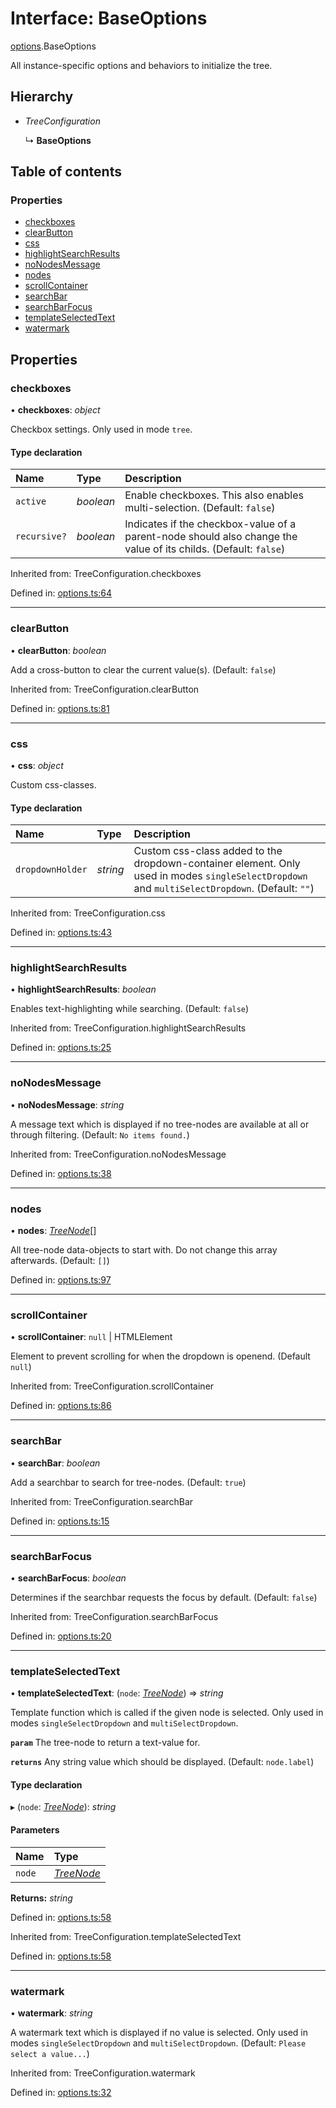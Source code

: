 # Interface: BaseOptions

[options](../modules/options.md).BaseOptions

All instance-specific options and behaviors to initialize the tree.

## Hierarchy

- *TreeConfiguration*

  ↳ **BaseOptions**

## Table of contents

### Properties

- [checkboxes](options.baseoptions.md#checkboxes)
- [clearButton](options.baseoptions.md#clearbutton)
- [css](options.baseoptions.md#css)
- [highlightSearchResults](options.baseoptions.md#highlightsearchresults)
- [noNodesMessage](options.baseoptions.md#nonodesmessage)
- [nodes](options.baseoptions.md#nodes)
- [scrollContainer](options.baseoptions.md#scrollcontainer)
- [searchBar](options.baseoptions.md#searchbar)
- [searchBarFocus](options.baseoptions.md#searchbarfocus)
- [templateSelectedText](options.baseoptions.md#templateselectedtext)
- [watermark](options.baseoptions.md#watermark)

## Properties

### checkboxes

• **checkboxes**: *object*

Checkbox settings.
Only used in mode `tree`.

#### Type declaration

| Name | Type | Description |
| :------ | :------ | :------ |
| `active` | *boolean* | Enable checkboxes. This also enables multi-selection. (Default: `false`) |
| `recursive?` | *boolean* | Indicates if the checkbox-value of a parent-node should also change the value of its childs. (Default: `false`) |

Inherited from: TreeConfiguration.checkboxes

Defined in: [options.ts:64](https://github.com/ckotzbauer/simple-tree-component/blob/41bd8da/src/types/options.ts#L64)

___

### clearButton

• **clearButton**: *boolean*

Add a cross-button to clear the current value(s). (Default: `false`)

Inherited from: TreeConfiguration.clearButton

Defined in: [options.ts:81](https://github.com/ckotzbauer/simple-tree-component/blob/41bd8da/src/types/options.ts#L81)

___

### css

• **css**: *object*

Custom css-classes.

#### Type declaration

| Name | Type | Description |
| :------ | :------ | :------ |
| `dropdownHolder` | *string* | Custom css-class added to the dropdown-container element. Only used in modes `singleSelectDropdown` and `multiSelectDropdown`. (Default: `""`) |

Inherited from: TreeConfiguration.css

Defined in: [options.ts:43](https://github.com/ckotzbauer/simple-tree-component/blob/41bd8da/src/types/options.ts#L43)

___

### highlightSearchResults

• **highlightSearchResults**: *boolean*

Enables text-highlighting while searching. (Default: `false`)

Inherited from: TreeConfiguration.highlightSearchResults

Defined in: [options.ts:25](https://github.com/ckotzbauer/simple-tree-component/blob/41bd8da/src/types/options.ts#L25)

___

### noNodesMessage

• **noNodesMessage**: *string*

A message text which is displayed if no tree-nodes are available at all or through filtering.
(Default: `No items found.`)

Inherited from: TreeConfiguration.noNodesMessage

Defined in: [options.ts:38](https://github.com/ckotzbauer/simple-tree-component/blob/41bd8da/src/types/options.ts#L38)

___

### nodes

• **nodes**: [*TreeNode*](tree_node.treenode.md)[]

All tree-node data-objects to start with. Do not change this array afterwards.
(Default: `[]`)

Defined in: [options.ts:97](https://github.com/ckotzbauer/simple-tree-component/blob/41bd8da/src/types/options.ts#L97)

___

### scrollContainer

• **scrollContainer**: ``null`` \| HTMLElement

Element to prevent scrolling for when the dropdown is openend. (Default `null`)

Inherited from: TreeConfiguration.scrollContainer

Defined in: [options.ts:86](https://github.com/ckotzbauer/simple-tree-component/blob/41bd8da/src/types/options.ts#L86)

___

### searchBar

• **searchBar**: *boolean*

Add a searchbar to search for tree-nodes. (Default: `true`)

Inherited from: TreeConfiguration.searchBar

Defined in: [options.ts:15](https://github.com/ckotzbauer/simple-tree-component/blob/41bd8da/src/types/options.ts#L15)

___

### searchBarFocus

• **searchBarFocus**: *boolean*

Determines if the searchbar requests the focus by default. (Default: `false`)

Inherited from: TreeConfiguration.searchBarFocus

Defined in: [options.ts:20](https://github.com/ckotzbauer/simple-tree-component/blob/41bd8da/src/types/options.ts#L20)

___

### templateSelectedText

• **templateSelectedText**: (`node`: [*TreeNode*](tree_node.treenode.md)) => *string*

Template function which is called if the given node is selected.
Only used in modes `singleSelectDropdown` and `multiSelectDropdown`.

**`param`** The tree-node to return a text-value for.

**`returns`** Any string value which should be displayed. (Default: `node.label`)

#### Type declaration

▸ (`node`: [*TreeNode*](tree_node.treenode.md)): *string*

#### Parameters

| Name | Type |
| :------ | :------ |
| `node` | [*TreeNode*](tree_node.treenode.md) |

**Returns:** *string*

Defined in: [options.ts:58](https://github.com/ckotzbauer/simple-tree-component/blob/41bd8da/src/types/options.ts#L58)

Inherited from: TreeConfiguration.templateSelectedText

Defined in: [options.ts:58](https://github.com/ckotzbauer/simple-tree-component/blob/41bd8da/src/types/options.ts#L58)

___

### watermark

• **watermark**: *string*

A watermark text which is displayed if no value is selected.
Only used in modes `singleSelectDropdown` and `multiSelectDropdown`.
(Default: `Please select a value...`)

Inherited from: TreeConfiguration.watermark

Defined in: [options.ts:32](https://github.com/ckotzbauer/simple-tree-component/blob/41bd8da/src/types/options.ts#L32)
